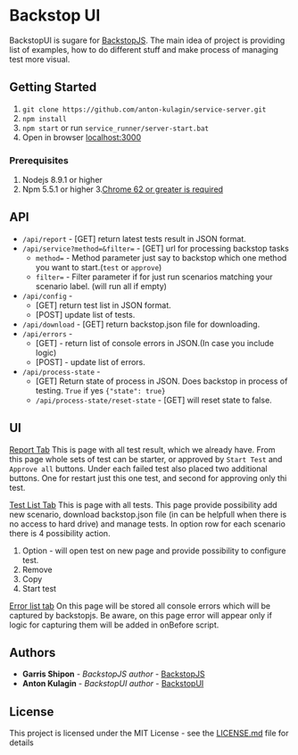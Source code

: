 
# Backstop UI

BackstopUI is sugare for [BackstopJS](https://github.com/garris/BackstopJS). The main idea of  project is providing list of examples, how to do different stuff and make process of managing test more visual.


## Getting Started

1. ```git clone https://github.com/anton-kulagin/service-server.git ```
2. ``` npm install ```
3. ``` npm start ```  or run ```service_runner/server-start.bat```
4. Open in browser [localhost:3000](localhost:3000)


### Prerequisites
1. Nodejs 8.9.1 or higher
2. Npm 5.5.1 or higher
3.[Chrome 62 or greater is required](https://www.google.com/chrome/browser/desktop/index.html)

## API <br>
- ```/api/report``` - [GET] return latest tests result in JSON format.
- ```/api/service?method=&filter=``` - [GET] url for processing backstop tasks
    - ```method=``` - Method parameter just say to backstop which one method you want to start.(```test``` or ```approve```)
    - ```filter=``` - Filter parameter if for just run scenarios matching your scenario label. (will run all if empty)
- ```/api/config``` - 
    - [GET] return test list in JSON format.
    - [POST] update list of tests.
- ```/api/download``` - [GET] return backstop.json file for downloading.
- ```/api/errors``` - 
    - [GET] - return list of console errors in JSON.(In case you include logic)
    - [POST] - update list of errors.
- ```/api/process-state``` - 
    - [GET] Return state of process in JSON. Does backstop in process of testing. ```True``` if yes
    ```{"state": true}```
    - ```/api/process-state/reset-state``` - [GET] will reset state to false.


## UI
[Report Tab](assets/report_tab.png)
This is page with all test result, which we already have. From this page whole sets of test can be starter, or approved by `Start Test` and `Approve all` buttons. Under each failed test also placed two additional buttons. One for restart just this one test, and second for approving only thi test.

[Test List Tab](assets/test_list_tab.png)
This is page with all tests. This page provide possibility add new scenario, download backstop.json file (in can be helpfull when there is no access to hard drive) and manage tests. In option row for each scenario there is 4 possibility action. 
1. Option - will open test on new page and provide possibility to configure test.
2. Remove
3. Copy
4. Start test

[Error list tab](assets/error_list_tab.png)
On this page will be stored all console errors which will be captured by backstopjs.
Be aware, on this page error will appear only if logic for capturing them will be added in onBefore script.


## Authors

* **Garris Shipon** - *BackstopJS author* - [BackstopJS](https://github.com/garris/BackstopJS)
* **Anton Kulagin** - *BackstopUI author* - [BackstopUI](https://github.com/anton-kulagin/service-server)


## License

This project is licensed under the MIT License - see the [LICENSE.md](LICENSE.md) file for details